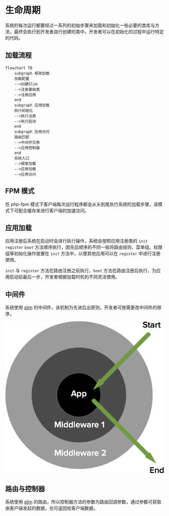 # 生命周期

系统的每次运行都要经过一系列的初始步骤来加载和初始化一些必要的类库与方法，最终会执行到开发者自行创建的类中，开发者可以在初始化的过程中运行特定的代码。


## 加载流程

```mermaid
flowchart TB
    subgraph 框架加载
    加载配置
    -->创建Slim
    -->注册基础类
    -->注册应用
    end
    subgraph 应用加载
    执行初始化
    -->执行注册
    -->执行启动
    end
    subgraph 应用访问
    路由匹配
    -->中间件交换
    -->应用控制器
    end
    系统入口
    -->框架加载
    -->应用加载
    -->应用访问
```

## FPM 模式

在 php-fpm 模式下客户端每次运行程序都会从头到尾执行系统的加载步骤，该模式下可配合缓存来进行客户端的加速访问。

## 应用加载

应用注册后系统在启动时会进行执行操作，系统会按照应用注册类的 `init` `register` `boot` 方法顺序执行，因先后顺序的不同一般将路由规则、菜单组、权限组等初始化操作放置在 `init` 方法中，以便其他应用可以在 `register` 中进行注册使用。

`init` 与 `register` 方法在路由注册之前执行，`boot` 方法在路由注册后执行，为应用启动前最后一步，开发者根据加载时机的不同灵活使用。

## 中间件

系统使用 [slim](https://www.slimframework.com/docs/v4/concepts/middleware.html) 的中间件，该机制为先进后出原则，开发者可按需更改中间件的顺序。

![alt](/static/middleware.png)


## 路由与控制器

系统使用 [slim](https://www.slimframework.com/docs/v4/objects/routing.html) 的路由，所以控制器方法的参数为路由回调参数，通过参数可获取由客户端发起的数据，也可返回给客户端数据。

